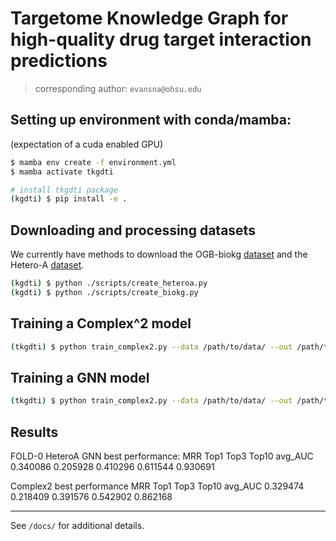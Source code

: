 # Targetome Knowledge Graph for high-quality drug target interaction predictions 

> corresponding author: `evansna@ohsu.edu`

## Setting up environment with conda/mamba: 
(expectation of a cuda enabled GPU)

```bash
$ mamba env create -f environment.yml
$ mamba activate tkgdti 

# install tkgdti package
(kgdti) $ pip install -e . 
```

## Downloading and processing datasets 

We currently have methods to download the OGB-biokg [dataset](https://ogb.stanford.edu/docs/leader_linkprop/#ogbl-biokg) and the Hetero-A [dataset](https://www.nature.com/articles/s41467-017-00680-8). 

```bash 
(kgdti) $ python ./scripts/create_heteroa.py 
(kgdti) $ python ./scripts/create_biokg.py
```

## Training a Complex^2 model 

```bash 
(tkgdti) $ python train_complex2.py --data /path/to/data/ --out /path/to/output 
```

## Training a GNN model 

```bash 
(tkgdti) $ python train_complex2.py --data /path/to/data/ --out /path/to/output 
```

## Results 

FOLD-0 HeteroA 
GNN best performance: 
MRR      Top1      Top3     Top10   avg_AUC
0.340086  0.205928  0.410296  0.611544  0.930691

Complex2 best performance 
MRR      Top1      Top3     Top10   avg_AUC
0.329474  0.218409  0.391576  0.542902  0.862168

--- 

See `/docs/` for additional details.  